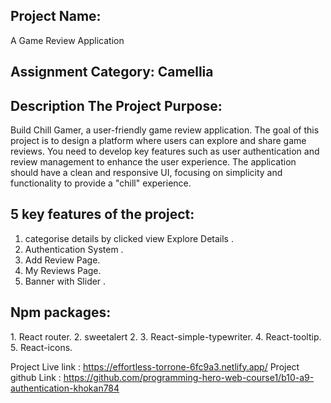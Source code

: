 <h2>Project Name:</h2>
 A Game Review Application
<h2>Assignment Category: Camellia</h2>


<h2>Description The Project Purpose: </h2>

Build Chill Gamer, a user-friendly game review application. The goal of this project is to design a platform where users can explore and share game reviews. You need to develop key features such as user authentication and review management to enhance the user experience. The application should have a clean and responsive UI, focusing on simplicity and functionality to provide a "chill" experience. 

<h2>5 key features of the project: </h2>

1. categorise details by clicked view Explore Details .
2. Authentication System .
3. Add Review Page.
4. My Reviews Page.
5. Banner with Slider .

<h2>Npm packages:</h2>
1. React router.
2. sweetalert 2.
3. React-simple-typewriter.
4. React-tooltip.
5. React-icons.

Project Live link :  https://effortless-torrone-6fc9a3.netlify.app/
Project github Link : https://github.com/programming-hero-web-course1/b10-a9-authentication-khokan784